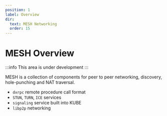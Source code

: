 ```yaml
---
position: 1
label: Overview
dir:
  text: MESH Networking
  order: 15
---
```


# MESH Overview

\:::info This area is under development
\:::

MESH is a collection of components for peer to peer networking, discovery, hole-punching and NAT traversal.

*   `dxrpc` remote procedure call format
*   `STUN`, `TURN`, `ICE` services
*   `signaling` service built into KUBE
*   `libp2p` networking
